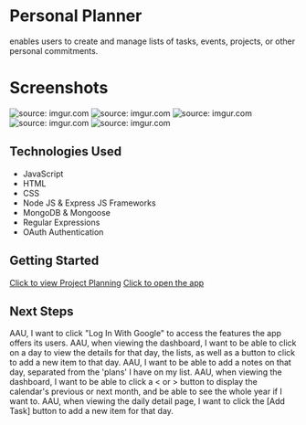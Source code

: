 # Personal Planner

enables users to create and manage lists of tasks, events, projects, or other personal commitments.

# Screenshots
<img src="https://i.imgur.com/lzvcKZo.png" title="source: imgur.com" />
<img src="https://i.imgur.com/DXAwjBm.png" title="source: imgur.com" />
<img src="https://i.imgur.com/7TdhSfY.png" title="source: imgur.com" />
<img src="https://i.imgur.com/VBNjyH1.png" title="source: imgur.com" />
<img src="https://i.imgur.com/1rKJPE9.png" title="source: imgur.com" />

## Technologies Used
- JavaScript
- HTML
- CSS
- Node JS & Express JS Frameworks
- MongoDB & Mongoose
- Regular Expressions
- OAuth Authentication

## Getting Started
[Click to view Project Planning](https://trello.com/b/u1LHOENe/project-2-personal-planner-app)
[Click to open the app](https://personal-planner-4338e33d8138.herokuapp.com/)

## Next Steps
AAU, I want to click "Log In With Google" to access the features the app offers its users.
AAU, when viewing the dashboard, I want to be able to click on a day to view the details for that day, the lists, as well as a button to click to add a new item to that day.
AAU, I want to be able to add a notes on that day, separated from the 'plans' I have on my list.
AAU, when viewing the dashboard, I want to be able to click a < or > button to display the calendar's previous or next month, and be able to see the whole year if I want to.
AAU, when viewing the daily detail page, I want to click the [Add Task] button to add a new item for that day.
